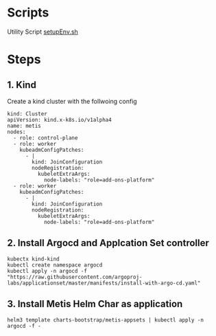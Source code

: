 # Scripts


Utility Script [setupEnv.sh](../../../hack/setupEnv.sh)

# Steps

## 1. Kind

   Create a kind cluster with the follwoing config
   
```
kind: Cluster
apiVersion: kind.x-k8s.io/v1alpha4
name: metis
nodes:
  - role: control-plane
  - role: worker
    kubeadmConfigPatches:
      - |
        kind: JoinConfiguration
        nodeRegistration:
          kubeletExtraArgs:
            node-labels: "role=add-ons-platform"
  - role: worker
    kubeadmConfigPatches:
      - |
        kind: JoinConfiguration
        nodeRegistration:
          kubeletExtraArgs:
            node-labels: "role=add-ons-platform"

```

## 2. Install Argocd and Applcation Set controller

```
kubectx kind-kind
kubectl create namespace argocd
kubectl apply -n argocd -f "https://raw.githubusercontent.com/argoproj-labs/applicationset/master/manifests/install-with-argo-cd.yaml"
```


## 3. Install Metis Helm Char as application 

```
helm3 template charts-bootstrap/metis-appsets | kubectl apply -n argocd -f -
```



